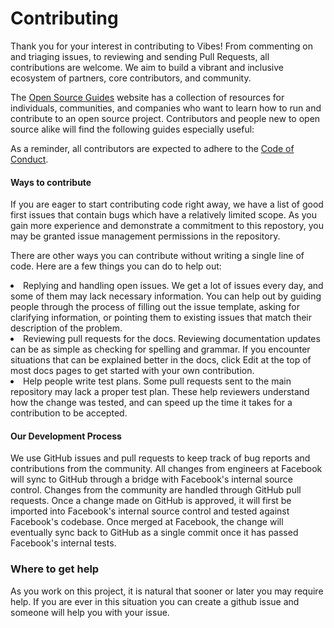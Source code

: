 # Contributing

Thank you for your interest in contributing to Vibes! From commenting on and triaging issues, to reviewing and sending Pull Requests, all contributions are welcome. We aim to build a vibrant and inclusive ecosystem of partners, core contributors, and community.

The [Open Source Guides](https://opensource.guide) website has a collection of resources for individuals, communities, and companies who want to learn how to run and contribute to an open source project. Contributors and people new to open source alike will find the following guides especially useful:

As a reminder, all contributors are expected to adhere to the [Code of Conduct](https://github.com/listentothefrog/Vibes/blob/staging/CODE_OF_CONDUCT.md).

#### Ways to contribute

If you are eager to start contributing code right away, we have a list of good first issues that contain bugs which have a relatively limited scope. As you gain more experience and demonstrate a commitment to this repostory, you may be granted issue management permissions in the repository.

There are other ways you can contribute without writing a single line of code. Here are a few things you can do to help out:

<li>Replying and handling open issues. We get a lot of issues every day, and some of them may lack necessary information. You can help out by guiding people through the process of filling out the issue template, asking for clarifying information, or pointing them to existing issues that match their description of the problem.</li>

<li>Reviewing pull requests for the docs. Reviewing documentation updates can be as simple as checking for spelling and grammar. If you encounter situations that can be explained better in the docs, click Edit at the top of most docs pages to get started with your own contribution.</li>

<li>Help people write test plans. Some pull requests sent to the main repository may lack a proper test plan. These help reviewers understand how the change was tested, and can speed up the time it takes for a contribution to be accepted.</li>

#### Our Development Process

We use GitHub issues and pull requests to keep track of bug reports and contributions from the community. All changes from engineers at Facebook will sync to GitHub through a bridge with Facebook's internal source control. Changes from the community are handled through GitHub pull requests. Once a change made on GitHub is approved, it will first be imported into Facebook's internal source control and tested against Facebook's codebase. Once merged at Facebook, the change will eventually sync back to GitHub as a single commit once it has passed Facebook's internal tests.

### Where to get help

As you work on this project, it is natural that sooner or later you may require help. If you are ever in this situation you can create a github issue and someone will help you with your issue.
